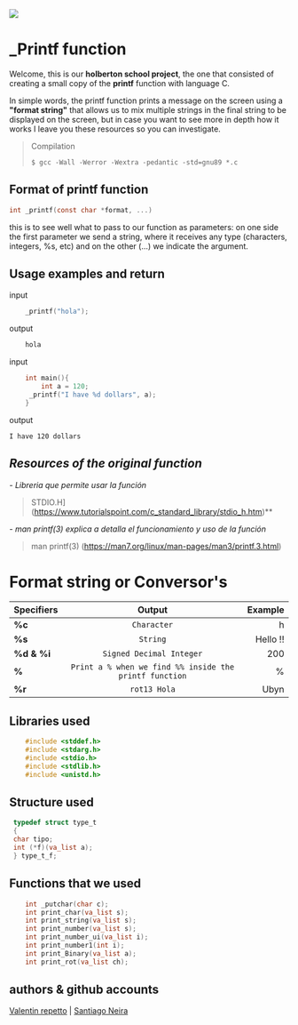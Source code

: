<img src="https://holbertonschool.uy/wp-content/themes/holberton/assets/img/logo.png">

# _Printf function 

Welcome, this is our **holberton school project**, the one that consisted of creating a small copy of the **printf** function with language C.

In simple words, the printf function prints a message on the screen using a **"format string"** that allows us to mix multiple strings in the final string to be displayed on the screen, but in case you want to see more in depth how it works I leave you these resources so you can investigate.

> Compilation
> 
> `$ gcc -Wall -Werror -Wextra -pedantic -std=gnu89 *.c`

## Format of printf function

````c
int _printf(const char *format, ...)

````
this is to see well what to pass to our function as parameters:
on one side the first parameter we send a string, where it receives any type (characters, integers, %s, etc) and on the other (...) we indicate the argument.

## Usage examples and return
input 
````c
    _printf("hola");
````
output
````c
    hola
````
input
````c
    int main(){
        int a = 120;
     _printf("I have %d dollars", a);
    }
````
   output
   

    I have 120 dollars

## *Resources of the original function*

 *- Libreria que permite usar la función*

> STDIO.H](https://www.tutorialspoint.com/c_standard_library/stdio_h.htm)**

*- man printf(3) explica a detalla el funcionamiento y uso de la función*
> man printf(3)
(https://man7.org/linux/man-pages/man3/printf.3.html)


# Format string or Conversor's
| Specifiers | Output | Example    |
| :---        |    :----:   |          ---: |
| **%c**    | `Character`    | h  |
| **%s**  | `String`       | Hello !!    |
|   **%d & %i** | `Signed Decimal Integer`   |   200|
| **%**  | `Print a % when we find %% inside the printf function`       | %      |
| **%r**   | `rot13 Hola`  | Ubyn    |

## Libraries used

````c
    #include <stddef.h>
    #include <stdarg.h>
    #include <stdio.h>
    #include <stdlib.h>
    #include <unistd.h>
````

## Structure used
   ````c
    typedef struct type_t
    {
    char tipo;
    int (*f)(va_list a);
    } type_t_f;
````
## Functions that we used
````c
    int _putchar(char c);
    int print_char(va_list s);
    int print_string(va_list s);
    int print_number(va_list s);
    int print_number_ui(va_list i);
    int print_number1(int i);
    int print_Binary(va_list a);
    int print_rot(va_list ch);
````

## authors & github accounts
[Valentin repetto](https://github.com/valerepetto14)    |  [Santiago Neira](https://github.com/sanei1509] )    
